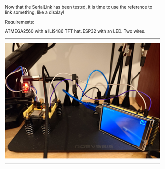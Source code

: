 Now that the SerialLink has been tested, it is time to use the reference to link something, like a display!

Requirements:

  ATMEGA2560 with a lLI9486 TFT hat.
  ESP32 with an LED.
  Two wires.

---

![plot](./resources/SerialLink_lLI9486.JPG)

---
